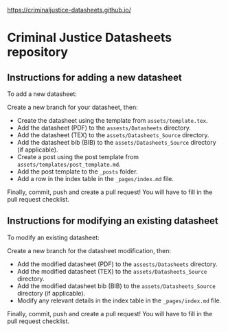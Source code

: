 https://criminaljustice-datasheets.github.io/

# Criminal Justice Datasheets repository

## Instructions for adding a new datasheet

To add a new datasheet:

Create a new branch for your datasheet, then:

- Create the datasheet using the template from `assets/template.tex`.
- Add the datasheet (PDF) to the `assests/Datasheets` directory.
- Add the datasheet (TEX) to the `assets/Datasheets_Source` directory.
- Add the datasheet bib (BIB) to the `assets/Datasheets_Source` directory (if applicable).
- Create a post using the post template from `assets/templates/post_template.md`.
- Add the post template to the `_posts` folder.
- Add a row in the index table in the `_pages/index.md` file.

Finally, commit, push and create a pull request! You will have to fill in the pull request checklist.

## Instructions for modifying an existing datasheet

To modify an existing datasheet:

Create a new branch for the datasheet modification, then:

- Add the modified datasheet (PDF) to the `assests/Datasheets` directory.
- Add the modified datasheet (TEX) to the `assets/Datasheets_Source` directory.
- Add the modified datasheet bib (BIB) to the `assets/Datasheets_Source` directory (if applicable).
- Modify any relevant details in the index table in the `_pages/index.md` file.

Finally, commit, push and create a pull request! You will have to fill in the pull request checklist.
